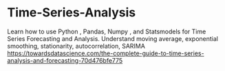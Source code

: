 # Time-Series-Analysis
Learn how to use Python , Pandas, Numpy , and Statsmodels for Time Series Forecasting and Analysis. 
Understand moving average, exponential smoothing, stationarity, autocorrelation, SARIMA
https://towardsdatascience.com/the-complete-guide-to-time-series-analysis-and-forecasting-70d476bfe775
